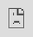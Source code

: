 ```yaml
---
layout: post
title:  "The Inside Man"
categories: update
---
```


<iframe src="https://youtu.be/i4scGTulaD8" frameborder="0" width="100%" height="100%" allowfullscreen style="width:100%;height:100%;position:absolute;left:0px;top:0px;overflow:hidden;"></iframe>

[The Inside Man](https://deluxecatpack.itch.io/the-inside-man) is stealth/strategy game set in the near future where priceless objects are now protected by AI robotic guards.
However, you've got The Inside Man on your side, an expert in hacking and manipulating. Plan heists and execute them in real time, trying to avoid detection.
